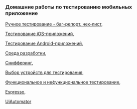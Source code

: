 ### Домашние работы по тестированию мобильных приложение

  [Ручное тестирование - баг-репорт, чек-лист](https://docs.google.com/spreadsheets/d/1JWi92eJCdKaDSSK0aJHMvnhW9C-NEJLH0OjUGqKWXqM/edit#gid=0),

  [Тестирование iOS-приложений](https://docs.google.com/spreadsheets/d/1XKIJGS-Eeh-mb65y0931k1fiefh-bD3sO8jnKn1jxJU/edit#gid=0),
        
  [Тестирование Android-приложений](https://docs.google.com/spreadsheets/d/15exyallfts6ugxsu87UyZj4vWNJIoI22MrI1K19pAbQ/edit#gid=0),
        
  [Среда разработки](https://docs.google.com/spreadsheets/d/1MuVn1sugcM38tQI4CNiqGlWRMNJhd9PU7hptCm034kE/edit#gid=0),
    
  [Снифферинг](https://docs.google.com/spreadsheets/d/1n3XE9nS_Wep10pySWPjf_PwUv4aemdRihjwLLbEynHQ/edit#gid=0),
        
  [Выбор устройств для тестирования](https://docs.google.com/spreadsheets/d/1ZobSHT3YQ9GR1lBR8wtTZKYDoOxhT62VijxiWSq0uuA/edit#gid=0),
        
  [Функциональное и нефункциональное тестирование](https://docs.google.com/spreadsheets/d/1w3VJOwND9o4lxC6kFa7kA0yZGxOnMr4rfIQ30pJV7Ec/edit#gid=0),

  [Espresso](https://github.com/PershikovaEP/mobileTestAndroidEspresso),

  [UiAutomator](https://github.com/PershikovaEP/mobileTestUiAutomator)
